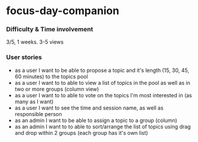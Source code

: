 # focus-day-companion

### Difficulty & Time involvement
3/5, 1 weeks. 3-5 views
### User stories
* as a user I want to be able to propose a topic and it's length (15, 30, 45, 60 minutes) to the topics pool
* as a user I want to to able to view a list of topics in the pool as well as in two or more groups (column view)
* as a user I want to to able to vote on the topics I'm most interested in (as many as I want)
* as a user I want to see the time and session name, as well as responsible person
* as an admin I want to be able to assign a topic to a group (column)
* as an admin I want to to able to sort/arrange the list of topics using drag and drop within 2 groups  (each group has it's own list)
